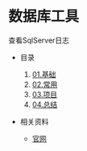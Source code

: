 # 数据库工具
查看SqlServer日志

* 目录
    1. [01.基础](01.Basic)
    2. [02.常用](02.Framework)
    3. [03.项目](03.Project)
    4. [04.总结](04.Summary)

* 相关资料
    * [官网](http://www.itprotoday.com/sql-server-2000/log-explorer)

